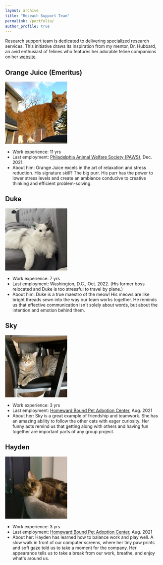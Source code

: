 ```yaml
---
layout: archive
title: "Reseach Support Team"
permalink: /portfolio/
author_profile: true
---
```


Research support team is dedicated to delivering specialized research services. This initiative draws its inspiration from my mentor, Dr. Hubbard, an avid enthusiast of felines who features her adorable feline companions on her [website](https://www.med.upenn.edu/ehr-stats/study-team.html).

## Orange Juice (Emeritus)
<img src='/images/Image_mian.jpg'
  width="200" 
  height="200" > <br>

* Work experience: 11 yrs 
* Last employment: [Philadelphia Animal Welfare Society (PAWS)](https://phillypaws.org/), Dec. 2021.
* About him: Orange Juice excels in the art of relaxation and stress reduction. His signature skill? The big purr. His purr has the power to lower stress levels and create an ambiance conducive to creative thinking and efficient problem-solving.

## Duke 
<img src='/images/Image_dudud.jpg'
    width="200" 
  height="200" ><br>
  
* Work experience: 7 yrs 
* Last employment: Washington, D.C., Oct. 2022. (His former boss relocated and Duke is too stressful to travel by plane.)
* About him: Duke is a true maestro of the meow! His meows are like bright threads sewn into the way our team works together. He reminds us that effective communication isn't solely about words, but about the intention and emotion behind them.


## Sky
<img src='/images/Image_hui.jpg'
    width="200" 
  height="200" ><br>
  
* Work experience: 3 yrs 
* Last employment: [Homeward Bound Pet Adoption Center](https://www.homewardboundnj.org/), Aug. 2021
* About her: Sky is a great example of friendship and teamwork. She has an amazing ability to follow the other cats with eager curiosity. Her funny acts remind us that getting along with others and having fun together are important parts of any group project.

## Hayden
<img src='/images/Image_ruan.jpg'
    width="200" 
  height="200" ><br>

* Work experience: 3 yrs 
* Last employment: [Homeward Bound Pet Adoption Center](https://www.homewardboundnj.org/), Aug. 2021
* About her: Hayden has learned how to balance work and play well. A slow walk in front of our computer screens, where her tiny paw prints and soft gaze told us to take a moment for the company. Her appearance tells us to take a break from our work, breathe, and enjoy what's around us.
